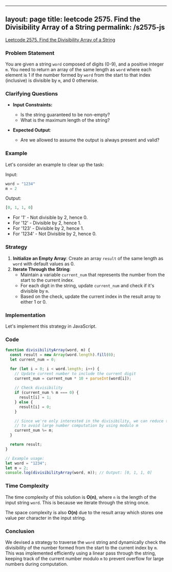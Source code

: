 
---
layout: page
title: leetcode 2575. Find the Divisibility Array of a String
permalink: /s2575-js
---
[Leetcode 2575. Find the Divisibility Array of a String](https://algoadvance.github.io/algoadvance/l2575)
### Problem Statement
You are given a string `word` composed of digits (0-9), and a positive integer `m`. You need to return an array of the same length as `word` where each element is 1 if the number formed by `word` from the start to that index (inclusive) is divisible by `m`, and 0 otherwise.

### Clarifying Questions
- **Input Constraints:** 
  - Is the string guaranteed to be non-empty?
  - What is the maximum length of the string?
  
- **Expected Output**:
  - Are we allowed to assume the output is always present and valid?
  
### Example
Let's consider an example to clear up the task:

Input: 
```python
word = "1234"
m = 2
```

Output:
```python
[0, 1, 1, 0]
```

- For '1' - Not divisible by 2, hence 0.
- For '12' - Divisible by 2, hence 1.
- For '123' - Divisible by 2, hence 1.
- For '1234' - Not Divisible by 2, hence 0.

### Strategy
1. **Initialize an Empty Array**: Create an array `result` of the same length as `word` with default values as 0.
2. **Iterate Through the String**:
   - Maintain a variable `current_num` that represents the number from the start to the current index.
   - For each digit in the string, update `current_num` and check if it's divisible by `m`.
   - Based on the check, update the current index in the result array to either 1 or 0.

### Implementation
Let's implement this strategy in JavaScript.

### Code
```javascript
function divisibilityArray(word, m) {
  const result = new Array(word.length).fill(0);
  let current_num = 0;

  for (let i = 0; i < word.length; i++) {
    // Update current number to include the current digit
    current_num = current_num * 10 + parseInt(word[i]);
    
    // Check divisibility
    if (current_num % m === 0) {
      result[i] = 1;
    } else {
      result[i] = 0;
    }

    // Since we're only interested in the divisibility, we can reduce the size of current_num
    // to avoid large number computation by using modulo m
    current_num %= m;
  }

  return result;
}

// Example usage:
let word = "1234";
let m = 2;
console.log(divisibilityArray(word, m)); // Output: [0, 1, 1, 0]
```

### Time Complexity
The time complexity of this solution is **O(n)**, where `n` is the length of the input string `word`. This is because we iterate through the string once. 

The space complexity is also **O(n)** due to the result array which stores one value per character in the input string.

### Conclusion
We devised a strategy to traverse the `word` string and dynamically check the divisibility of the number formed from the start to the current index by `m`. This was implemented efficiently using a linear pass through the string, keeping track of the current number modulo `m` to prevent overflow for large numbers during computation.
